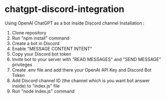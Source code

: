 # chatgpt-discord-integration
Using OpenAI ChatGPT as a bot inside Discord channel
Installation :
1. Clone repository
2. Run "npm install" command
3. Create a bot in Discord
4. Enable "MESSAGE CONTENT INTENT"
5. Copy your Discord bot token
6. Invite bot to your server with "READ MESSAGES" and "SEND MESSAGE" privileges
7. Create .env file and add there your OpenAI API Key and Discord Bot Token
8. Add Discord channel ID (the channel which is you want bot answer inside) to "index.js" file
9. Run "node index.js" command
